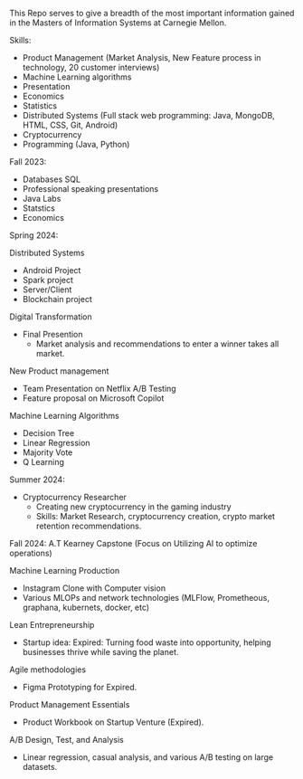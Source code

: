 This Repo serves to give a breadth of the most important information gained in the Masters of Information Systems at Carnegie Mellon.

Skills:
- Product Management (Market Analysis, New Feature process in technology, 20 customer interviews)
- Machine Learning algorithms
- Presentation
- Economics
- Statistics
- Distributed Systems (Full stack web programming: Java, MongoDB, HTML, CSS, Git, Android)
- Cryptocurrency
- Programming (Java, Python)


Fall 2023:
- Databases SQL
- Professional speaking presentations
- Java Labs
- Statstics
- Economics

Spring 2024:

Distributed Systems
- Android Project
- Spark project
- Server/Client
- Blockchain project

Digital Transformation
- Final Presention
	- Market analysis and recommendations to enter a winner takes all market. 
	
New Product management
- Team Presentation on Netflix A/B Testing
- Feature proposal on Microsoft Copilot

Machine Learning Algorithms
- Decision Tree
- Linear Regression
- Majority Vote
- Q Learning

Summer 2024:
- Cryptocurrency Researcher
	- Creating new cryptocurrency in the gaming industry
	- Skills: Market Research, cryptocurrency creation, crypto market retention recommendations.

Fall 2024:
A.T Kearney Capstone (Focus on Utilizing AI to optimize operations)

Machine Learning Production
- Instagram Clone with Computer vision
- Various MLOPs and network technologies (MLFlow, Prometheous, graphana, kubernets, docker, etc)

Lean Entrepreneurship
- Startup idea: Expired: Turning food waste into opportunity, helping businesses thrive while saving the planet.

Agile methodologies
- Figma Prototyping for Expired.

Product Management Essentials
- Product Workbook on Startup Venture (Expired).

A/B Design, Test, and Analysis
- Linear regression, casual analysis, and various A/B testing on large datasets.



